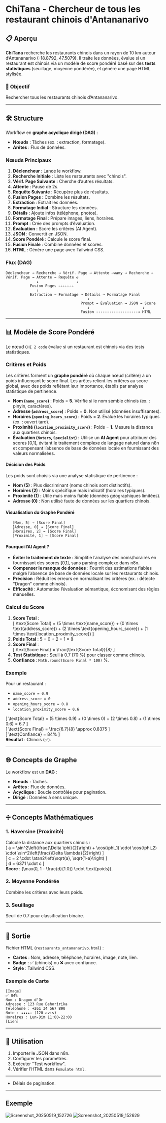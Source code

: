 # ChiTana - Chercheur de tous les restaurant chinois d'Antananarivo

## 📋 Aperçu

**ChiTana** recherche les restaurants chinois dans un rayon de 10 km autour d’Antananarivo (-18.8792, 47.5079). Il traite les données, évalue si un restaurant est chinois via un modèle de score pondéré basé sur des **tests statistiques** (seuillage, moyenne pondérée), et génère une page HTML stylisée.

### 🎯 Objectif
Rechercher tous les restaurants chinois d’Antananarivo.

---

## 🛠️ Structure

Workflow en **graphe acyclique dirigé (DAG)** :
- **Nœuds** : Tâches (ex. : extraction, formatage).
- **Arêtes** : Flux de données.

### Nœuds Principaux
1. **Déclencheur** : Lance le workflow.
2. **Recherche Initiale** : Liste les restaurants avec "chinois".
3. **Vérif. Page Suivante** : Cherche d’autres résultats.
4. **Attente** : Pause de 2s.
5. **Requête Suivante** : Récupère plus de résultats.
6. **Fusion Pages** : Combine les résultats.
7. **Extraction** : Extrait les données.
8. **Formatage Initial** : Structure les données.
9. **Détails** : Ajoute infos (téléphone, photos).
10. **Formatage Final** : Prépare images, liens, horaires.
11. **Prompt** : Crée des prompts d’évaluation.
12. **Évaluation** : Score les critères (AI Agent).
13. **JSON** : Convertit en JSON.
14. **Score Pondéré** : Calcule le score final.
15. **Fusion Finale** : Combine données et scores.
16. **HTML** : Génère une page avec Tailwind CSS.

### Flux (DAG)
```
Déclencheur → Recherche → Vérif. Page → Attente →wamy → Recherche → Vérif. Page → Attente → Requête ↺
              ↓                 ↓
           Fusion Pages ←←←←←←←
              ↓
           Extraction → Formatage → Détails → Formatage Final
                                     ↓
                                  Prompt → Évaluation → JSON → Score
                                     ↓                        ↓
                                  Fusion -------------------→ HTML
```

---

## 📊 Modèle de Score Pondéré

Le nœud `CHI 2 code` évalue si un restaurant est chinois via des tests statistiques.

### Critères et Poids
Les critères forment un **graphe pondéré** où chaque nœud (critère) a un poids influençant le score final. Les arêtes relient les critères au score global, avec des poids reflétant leur importance, établis par analyse statistique de pertinence.

- **Nom (`name_score`)** : Poids = **5**. Vérifie si le nom semble chinois (ex. : pinyin, caractères).
- **Adresse (`address_score`)** : Poids = **0**. Non utilisé (données insuffisantes).
- **Horaires (`opening_hours_score`)** : Poids = **2**. Évalue les horaires typiques (ex. : ouvert tard).
- **Proximité (`location_proximity_score`)** : Poids = **1**. Mesure la distance aux quartiers chinois.
- **Évaluation (`Noters`, `Specialist`)** : Utilise un **AI Agent** pour attribuer des scores [0,1], évitant le traitement complexe de langage naturel dans n8n et compensant l’absence de base de données locale en fournissant des valeurs normalisées.

#### Décision des Poids
Les poids sont choisis via une analyse statistique de pertinence :
- **Nom (5)** : Plus discriminant (noms chinois sont distinctifs).
- **Horaires (2)** : Moins spécifique mais indicatif (horaires typiques).
- **Proximité (1)** : Utile mais moins fiable (données géographiques limitées).
- **Adresse (0)** : Non utilisé faute de données sur les quartiers chinois.

#### Visualisation du Graphe Pondéré
```
   [Nom, 5] → [Score Final]
   [Adresse, 0] → [Score Final]
   [Horaires, 2] → [Score Final]
   [Proximité, 1] → [Score Final]
```

#### Pourquoi l’AI Agent ?
- **Éviter le traitement de texte** : Simplifie l’analyse des noms/horaires en fournissant des scores [0,1], sans parsing complexe dans n8n.
- **Compenser le manque de données** : Fournit des estimations fiables malgré l’absence de base de données locale sur les restaurants chinois.
- **Précision** : Réduit les erreurs en normalisant les critères (ex. : détecte "Dragon" comme chinois).
- **Efficacité** : Automatise l’évaluation sémantique, économisant des règles manuelles.

### Calcul du Score
1. **Score Total** :  
   \[ \text{Score Total} = (5 \times \text{name_score}) + (0 \times \text{address_score}) + (2 \times \text{opening_hours_score}) + (1 \times \text{location_proximity_score}) \]
2. **Poids Total** : 5 + 0 + 2 + 1 = 8
3. **Score Final** :  
   \[ \text{Score Final} = \frac{\text{Score Total}}{8} \]
4. **Test Statistique** : Seuil à 0.7 (70 %) pour classer comme chinois.
5. **Confiance** : `Math.round(Score Final * 100)` %.

### Exemple
Pour un restaurant :
- `name_score = 0.9`
- `address_score = 0`
- `opening_hours_score = 0.8`
- `location_proximity_score = 0.6`

\[ \text{Score Total} = (5 \times 0.9) + (0 \times 0) + (2 \times 0.8) + (1 \times 0.6) = 6.7 \]  
\[ \text{Score Final} = \frac{6.7}{8} \approx 0.8375 \]  
\[ \text{Confiance} = 84\% \]  
**Résultat** : Chinois (✅).

---

## 🌐 Concepts de Graphe

Le workflow est un **DAG** :
- **Nœuds** : Tâches.
- **Arêtes** : Flux de données.
- **Acyclique** : Boucle contrôlée pour pagination.
- **Dirigé** : Données à sens unique.

---

## ➗ Concepts Mathématiques

### 1. Haversine (Proximité)
Calcule la distance aux quartiers chinois :  
\[ a = \sin^2\left(\frac{\Delta \phi}{2}\right) + \cos(\phi_1) \cdot \cos(\phi_2) \cdot \sin^2\left(\frac{\Delta \lambda}{2}\right) \]  
\[ c = 2 \cdot \atan2\left(\sqrt{a}, \sqrt{1-a}\right) \]  
\[ d = 6371 \cdot c \]  
**Score** : \(\max(0, 1 - \frac{d}{1.0}) \cdot \text{poids}\).

### 2. Moyenne Pondérée
Combine les critères avec leurs poids.

### 3. Seuillage
Seuil de 0.7 pour classification binaire.

---

## 📄 Sortie

Fichier HTML (`restaurants_antananarivo.html`) :
- **Cartes** : Nom, adresse, téléphone, horaires, image, note, lien.
- **Badge** : ✅ (chinois) ou ❌ avec confiance.
- **Style** : Tailwind CSS.

### Exemple de Carte
```
[Image]
✅ 84%
Nom : Dragon d'Or
Adresse : 123 Rue Behoririka
Téléphone : +261 34 567 890
Note : ★★★★☆ (120 avis)
Horaires : Lun-Dim 11:00-22:00
[Lien]
```

---

## 🚀 Utilisation
1. Importer le JSON dans n8n.
2. Configurer les paramètres.
3. Exécuter "Test workflow".
4. Vérifier l’HTML dans `Fomulate html`.

---

- Délais de pagination.

---

## Exemple
![Screenshot_20250519_152726](https://github.com/user-attachments/assets/1464e4be-34e9-463b-a63e-ac167e8296e9)
![Screenshot_20250519_152629](https://github.com/user-attachments/assets/159783c2-38e2-4555-b92b-e517c9a8496b)

